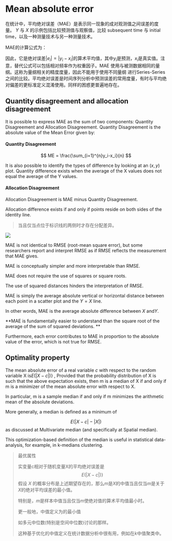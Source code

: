 # Mean absolute error

在统计中，平均绝对误差（MAE）是表示同一现象的成对观测值之间误差的度量。  $Y$ 与 $X$ 的示例包括比较预测值与观察值，比较 subsequent time 与 initial time，以及一种测量技术与另一种测量技术。 

MAE的计算公式为：

因此，它是绝对误差${| e_ {i} | = | y_ {i} -x_ {i} |}$的算术平均值，其中${y_ {i}}$是预测，${x_ {i}}$是​真实值。注意，替代公式可以包括相对频率作为权重因子。MAE 使用与被测数据相同的量纲。这称为量纲相关的精度度量，因此不能用于使用不同量纲 进行Series-Series之间的比较。平均绝对误差是时间序列分析中预测误差的常用度量，有时与平均绝对偏差的更标准定义混淆使用。同样的困惑更普遍地存在。

## Quantity disagreement and allocation disagreement

It is possible to express MAE as the sum of two components: Quantity Disagreement and Allocation Disagreement. Quantity Disagreement is the absolute value of the Mean Error given by:

#### Quantity Disagreement

$$
ME = \frac{\sum_{i=1}^{n}y_i-x_i}{n}
$$

It is also possible to identify the types of difference by looking at an ${(x,y)}$ plot. Quantity difference exists when the average of the X values does not equal the average of the Y values. 

#### Allocation Disagreement

Allocation Disagreement is MAE minus Quantity Disagreement.

Allocation difference exists if and only if points reside on both sides of the identity line.

> 当且仅当点位于标识线的两侧时才存在分配差异。

![](/Users/helloword/Anmingyu/Gor-rok/Metrics/Regression/MAE/1.png)

MAE is not identical to RMSE (root-mean square error), but some researchers report and interpret RMSE as if RMSE reflects the measurement that MAE gives. 

MAE is conceptually simpler and more interpretable than RMSE. 

MAE does not require the use of squares or square roots.

The use of squared distances hinders the interpretation of RMSE. 

MAE is simply the average absolute vertical or horizontal distance between each point in a scatter plot and the $Y=X$ line. 

In other words, MAE is the average absolute difference between $X$ and$Y$.

**MAE is fundamentally easier to understand than the square root of the average of the sum of squared deviations. **

Furthermore, each error contributes to MAE in proportion to the absolute value of the error, which is not true for RMSE. 

## Optimality property

The mean absolute error of a real variable $c$ with respect to the random variable X is${E(\left|X-c\right|)\}}$ , Provided that the probability distribution of X is such that the above expectation exists, then m is a median of X if and only if m is a minimizer of the mean absolute error with respect to X.

In particular, m is a sample median if and only if m minimizes the arithmetic mean of the absolute deviations.

More generally, a median is defined as a minimum of

$$
E(|X-c|-|X|)
$$
as discussed at Multivariate median (and specifically at Spatial median).

This optimization-based definition of the median is useful in statistical data-analysis, for example, in k-medians clustering.

> 最优属性
>
> 实变量c相对于随机变量X的平均绝对误差是
> $$
> {E(\left|X-c\right|)\}}
> $$
> 假设 $X$ 的概率分布是上述期望存在的，那么$m$是$X$的中值当且仅当$m$是关于$X$的绝对平均误差的最小值。
>
> 特别是，$m$是样本中值当且仅当$m$使绝对值的算术平均值最小时。
>
> 更一般地，中值定义为的最小值
>
> 如多元中位数(特别是空间中位数)讨论的那样。
>
> 这种基于优化的中值定义在统计数据分析中很有用，例如在$k$中值聚类中。

